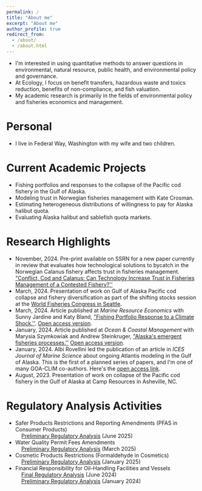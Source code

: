 ```yaml
---
permalink: /
title: "About me"
excerpt: "About me"
author_profile: true
redirect_from: 
  - /about/
  - /about.html
---
```

* I'm interested in using quantitative methods to answer questions in environmental, natural resource, public health, and environmental policy and governance.
* At Ecology, I focus on benefit transfers, hazardous waste and toxics reduction, benefits of non-compliance, and fish valuation.
* My academic research is primarily in the fields of environmental policy and fisheries economics and management.

Personal
======
* I live in Federal Way, Washington with my wife and two children. 

Current Academic Projects
======
* Fishing portfolios and responses to the collapse of the Pacific cod fishery in the Gulf of Alaska.
* Modeling trust in Norwegian fisheries management with Kate Crosman.
* Estimating heterogeneous distributions of willingness to pay for Alaska halibut quota.
* Evaluating Alaska halibut and sablefish quota markets.

Research Highlights
======
* November, 2024. Pre-print available on SSRN for a new paper currently in review that evaluates how technological solutions to bycatch in the Norwegian Calanus fishery affects trust in fisheries management. ["Conflict, Cod and Calanus: Can Technology Increase Trust in Fisheries Management of a Contested Fishery?''](https://papers.ssrn.com/sol3/papers.cfm?abstract_id=5012106)
* March, 2024. Presentation of work on Gulf of Alaska Pacific cod collapse and fishery diversification as part of the shifting stocks session at the [World Fisheries Congress in Seattle](https://wfc2024.fisheries.org/). 
* March, 2024. Article published at *Marine Resource Economics* with Sunny Jardine and Katy Bland, ["Fishing Portfolio Response to a Climate Shock.''](https://www.journals.uchicago.edu/doi/10.1086/728919). [Open access version](https://adamlhayes.github.io/files/Jardine-et-al-2024-Fish-Portfolio-Climate-Shock.pdf).
* January, 2024. Article published at *Ocean & Coastal Management* with Marysia Szymkowiak and Andrew Steinkruger, ["Alaska's emergent fisheries processes.''](https://doi.org/10.1016/j.ocecoaman.2023.107004) [Open access version](https://adamlhayes.github.io/files/OCM_Emergent_Manuscript_20231128.pdf).
* January, 2024. Albi Rovellini led the publication of an article in *ICES Journal of Marine Science* about ongoing Atlantis modeling in the Gulf of Alaska. This is the first of a planned series of papers, and I'm one of many GOA-CLIM co-authors. Here's the [open access link](https://doi.org/10.1093/icesjms/fsae002).
* August, 2023. Presentation of work on collapse of the Pacific cod fishery in the Gulf of Alaska at Camp Resources in Asheville, NC.

Regulatory Analysis Activities
======
* Safer Products Restrictions and Reporting Amendments (PFAS in Consumer Products) \
&nbsp;&nbsp;&nbsp;&nbsp;[Preliminary Regulatory Analysis](https://apps.ecology.wa.gov/publications/documents/2504027.pdf) (June 2025) 
* Water Quality Permit Fees Amendments \
&nbsp;&nbsp;&nbsp;&nbsp;[Preliminary Regulatory Analysis](https://apps.ecology.wa.gov/publications/documents/2510023.pdf) (March 2025) 
* Cosmetic Products Restrictions (Formaldehyde in Cosmetics) \
&nbsp;&nbsp;&nbsp;&nbsp;[Preliminary Regulatory Analysis](https://apps.ecology.wa.gov/publications/documents/2504009.pdf) (January 2025)
* Financial Responsibility for Oil-Handling Facilities and Vessels \
&nbsp;&nbsp;&nbsp;&nbsp;[Final Regulatory Analysis](https://apps.ecology.wa.gov/publications/documents/2408014.pdf) (June 2024) \
&nbsp;&nbsp;&nbsp;&nbsp;[Preliminary Regulatory Analysis](https://apps.ecology.wa.gov/publications/documents/2408001.pdf) (January 2024)

